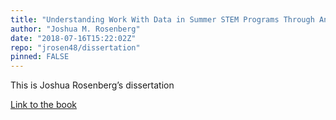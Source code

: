 ```yaml
---
title: "Understanding Work With Data in Summer STEM Programs Through An Experience Sampling Method Approach"
author: "Joshua M. Rosenberg"
date: "2018-07-16T15:22:02Z"
repo: "jrosen48/dissertation"
pinned: FALSE
---
```


This is Joshua Rosenberg’s dissertation

[Link to the book](https://bookdown.org/jmichaelrosenberg/docs2/)
